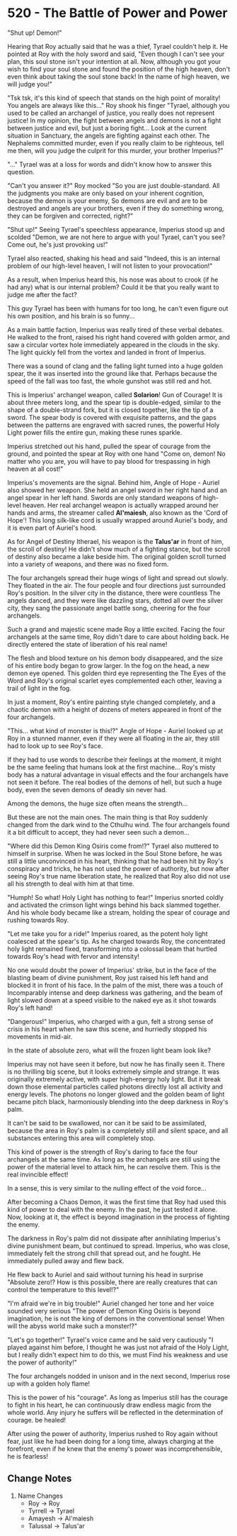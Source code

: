 # 520 - The Battle of Power and Power

"Shut up! Demon!"

Hearing that Roy actually said that he was a thief, Tyrael couldn't help it. He pointed at Roy with the holy sword and said, "Even though I can't see your plan, this soul stone isn't your intention at all. Now, although you got your wish to find your soul stone and found the position of the high heaven, don't even think about taking the soul stone back! In the name of high heaven, we will judge you!"

"Tsk tsk, it's this kind of speech that stands on the high point of morality! You angels are always like this..." Roy shook his finger "Tyrael, although you used to be called an archangel of justice, you really does not represent justice! In my opinion, the fight between angels and demons is not a fight between justice and evil, but just a boring fight... Look at the current situation in Sanctuary, the angels are fighting against each other. The Nephalems committed murder, even if you really claim to be righteous, tell me then, will you judge the culprit for this murder, your brother Imperius?"

"..." Tyrael was at a loss for words and didn't know how to answer this question.

"Can't you answer it?" Roy mocked "So you are just double-standard. All the judgments you make are only based on your inherent cognition, because the demon is your enemy, So demons are evil and are to be destroyed and angels are your brothers, even if they do something wrong, they can be forgiven and corrected, right?"

"Shut up!" Seeing Tyrael's speechless appearance, Imperius stood up and scolded "Demon, we are not here to argue with you! Tyrael, can't you see? Come out, he's just provoking us!"

Tyrael also reacted, shaking his head and said "Indeed, this is an internal problem of our high-level heaven, I will not listen to your provocation!"

As a result, when Imperius heard this, his nose was about to crook (if he had any) what is our internal problem? Could it be that you really want to judge me after the fact?

This guy Tyrael has been with humans for too long, he can't even figure out his own position, and his brain is so funny...

As a main battle faction, Imperius was really tired of these verbal debates. He walked to the front, raised his right hand covered with golden armor, and saw a circular vortex hole immediately appeared in the clouds in the sky. The light quickly fell from the vortex and landed in front of Imperius.

There was a sound of clang and the falling light turned into a huge golden spear, the it was inserted into the ground like that. Perhaps because the speed of the fall was too fast, the whole gunshot was still red and hot.

This is Imperius' archangel weapon, called **Solarion**! Gun of Courage! It is about three meters long, and the spear tip is double-edged, similar to the shape of a double-strand fork, but it is closed together, like the tip of a sword. The spear body is covered with exquisite patterns, and the gaps between the patterns are engraved with sacred runes, the powerful Holy Light power fills the entire gun, making these runes sparkle.

Imperius stretched out his hand, pulled the spear of courage from the ground, and pointed the spear at Roy with one hand "Come on, demon! No matter who you are, you will have to pay blood for trespassing in high heaven at all cost!"

Imperius's movements are the signal. Behind him, Angle of Hope - Auriel also showed her weapon. She held an angel sword in her right hand and an angel spear in her left hand. Swords are only standard weapons of high-level heaven. Her real archangel weapon is actually wrapped around her hands and arms, the streamer called **Al'maiesh**, also known as the 'Cord of Hope'! This long silk-like cord is usually wrapped around Auriel's body, and it is even part of Auriel's hood.

As for Angel of Destiny Itherael, his weapon is the **Talus'ar** in front of him, the scroll of destiny! He didn't show much of a fighting stance, but the scroll of destiny also became a lake beside him. The original golden scroll turned into a variety of weapons, and there was no fixed form.

The four archangels spread their huge wings of light and spread out slowly. They floated in the air. The four people and four directions just surrounded Roy's position. In the silver city in the distance, there were countless The angels danced, and they were like dazzling stars, dotted all over the silver city, they sang the passionate angel battle song, cheering for the four archangels.

Such a grand and majestic scene made Roy a little excited. Facing the four archangels at the same time, Roy didn't dare to care about holding back. He directly entered the state of liberation of his real name!

The flesh and blood texture on his demon body disappeared, and the size of his entire body began to grow larger. In the fog on the head, a new demon eye opened. This golden third eye representing the The Eyes of the Word and Roy's original scarlet eyes complemented each other, leaving a trail of light in the fog.

In just a moment, Roy's entire painting style changed completely, and a chaotic demon with a height of dozens of meters appeared in front of the four archangels.

"This... what kind of monster is this!?" Angle of Hope - Auriel looked up at Roy in a stunned manner, even if they were all floating in the air, they still had to look up to see Roy's face.

If they had to use words to describe their feelings at the moment, it might be the same feeling that humans look at the first machine... Roy's misty body has a natural advantage in visual effects and the four archangels have not seen it before. The real bodies of the demons of hell, but such a huge body, even the seven demons of deadly sin never had.

Among the demons, the huge size often means the strength...

But these are not the main ones. The main thing is that Roy suddenly changed from the dark wind to the Cthulhu wind. The four archangels found it a bit difficult to accept, they had never seen such a demon...

"Where did this Demon King Osiris come from!?" Tyrael also muttered to himself in surprise. When he was locked in the Soul Stone before, he was still a little unconvinced in his heart, thinking that he had been hit by Roy's conspiracy and tricks, he has not used the power of authority, but now after seeing Roy's true name liberation state, he realized that Roy also did not use all his strength to deal with him at that time.

"Humph! So what! Holy Light has nothing to fear!" Imperius snorted coldly and activated the crimson light wings behind his back slammed together. And his whole body became like a stream, holding the spear of courage and rushing towards Roy.

"Let me take you for a ride!" Imperius roared, as the potent holy light coalesced at the spear's tip. As he charged towards Roy, the concentrated holy light remained fixed, transforming into a colossal beam that hurtled towards Roy's head with fervor and intensity!

No one would doubt the power of Imperius' strike, but in the face of the blasting beam of divine punishment, Roy just raised his left hand and blocked it in front of his face. In the palm of the mist, there was a touch of Incomparably intense and deep darkness was gathering, and the beam of light slowed down at a speed visible to the naked eye as it shot towards Roy's left hand!

"Dangerous!" Imperius, who charged with a gun, felt a strong sense of crisis in his heart when he saw this scene, and hurriedly stopped his movements in mid-air.

In the state of absolute zero, what will the frozen light beam look like?

Imperius may not have seen it before, but now he has finally seen it. There is no thrilling big scene, but it looks extremely simple and strange. It was originally extremely active, with super high-energy holy light. But it break down those elemental particles called photons directly lost all activity and energy levels. The photons no longer glowed and the golden beam of light became pitch black, harmoniously blending into the deep darkness in Roy's palm.

It can't be said to be swallowed, nor can it be said to be assimilated, because the area in Roy's palm is a completely still and silent space, and all substances entering this area will completely stop.

This kind of power is the strength of Roy's daring to face the four archangels at the same time. As long as the archangels are still using the power of the material level to attack him, he can resolve them. This is the real invincible effect!

In a sense, this is very similar to the nulling effect of the void force...

After becoming a Chaos Demon, it was the first time that Roy had used this kind of power to deal with the enemy. In the past, he just tested it alone. Now, looking at it, the effect is beyond imagination in the process of fighting the enemy.

The darkness in Roy's palm did not dissipate after annihilating Imperius's divine punishment beam, but continued to spread. Imperius, who was close, immediately felt the strong chill that spread out, and he fought. He immediately pulled away and flew back.

He flew back to Auriel and said without turning his head in surprise "Absolute zero!? How is this possible, there are really creatures that can control the temperature to this level!?"

"I'm afraid we're in big trouble!" Auriel changed her tone and her voice sounded very serious "The power of Demon King Osiris is beyond imagination, he is not the king of demons in the conventional sense! When will the abyss world make such a monster!?"

"Let's go together!" Tyrael's voice came and he said very cautiously "I played against him before, I thought he was just not afraid of the Holy Light, but I really didn't expect him to do this, we must Find his weakness and use the power of authority!"

The four archangels nodded in unison and in the next second, Imperius rose up with a golden holy flame!

This is the power of his "courage". As long as Imperius still has the courage to fight in his heart, he can continuously draw endless magic from the whole world. Any injury he suffers will be reflected in the determination of courage. be healed!

After using the power of authority, Imperius rushed to Roy again without fear, just like he had been doing for a long time, always charging at the forefront, even if he knew that the enemy's power was incomprehensible, he is fearless!

## Change Notes

1. Name Changes
   - Roy -> Roy
   - Tyrrell -> Tyrael
   - Amayesh -> Al'maiesh
   - Talussal -> Talus'ar
